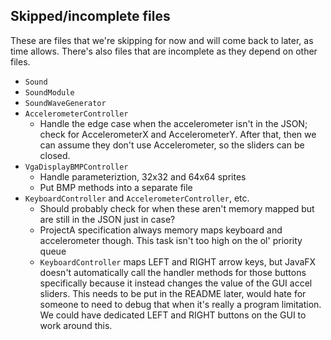 ## Skipped/incomplete files

These are files that we're skipping for now and will come back to later, as time allows. There's also files that are
incomplete as they depend on other files.

* `Sound`
* `SoundModule`
* `SoundWaveGenerator`
* `AccelerometerController`
    * Handle the edge case when the accelerometer isn't in the JSON; check for AccelerometerX and AccelerometerY. After
      that, then we can assume they don't use Accelerometer, so the sliders can be closed.
* `VgaDisplayBMPController`
    * Handle parameteriztion, 32x32 and 64x64 sprites
    * Put BMP methods into a separate file
* `KeyboardController` and `AccelerometerController`, etc.
    * Should probably check for when these aren't memory mapped but are still in the JSON just in case?
    * ProjectA specification always memory maps keyboard and accelerometer though. This task isn't too high on the ol'
      priority queue
    * `KeyboardController` maps LEFT and RIGHT arrow keys, but JavaFX doesn't automatically call the handler methods for
      those buttons specifically because it instead changes the value of the GUI accel sliders. This needs to be put in
      the README later, would hate for someone to need to debug that when it's really a program limitation. We could
      have dedicated LEFT and RIGHT buttons on the GUI to work around this.
